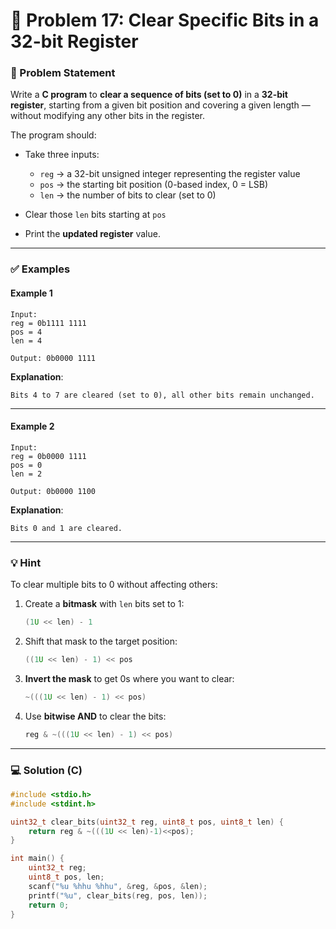 # 🧩 Problem 17: Clear Specific Bits in a 32-bit Register

### 📝 Problem Statement

Write a **C program** to **clear a sequence of bits (set to 0)** in a **32-bit register**, starting from a given bit position and covering a given length — without modifying any other bits in the register.

The program should:

* Take three inputs:

  * `reg` → a 32-bit unsigned integer representing the register value
  * `pos` → the starting bit position (0-based index, 0 = LSB)
  * `len` → the number of bits to clear (set to 0)
* Clear those `len` bits starting at `pos`
* Print the **updated register** value.

---

### ✅ Examples

#### Example 1

```
Input:
reg = 0b1111 1111
pos = 4
len = 4

Output: 0b0000 1111
```

**Explanation**:
```
Bits 4 to 7 are cleared (set to 0), all other bits remain unchanged.
```

---

#### Example 2

```
Input:
reg = 0b0000 1111
pos = 0
len = 2

Output: 0b0000 1100
```

**Explanation**:
```
Bits 0 and 1 are cleared.
```

---

### 💡 Hint

To clear multiple bits to 0 without affecting others:

1. Create a **bitmask** with `len` bits set to 1:

   ```c
   (1U << len) - 1
   ```
2. Shift that mask to the target position:

   ```c
   ((1U << len) - 1) << pos
   ```
3. **Invert the mask** to get 0s where you want to clear:

   ```c
   ~(((1U << len) - 1) << pos)
   ```
4. Use **bitwise AND** to clear the bits:

   ```c
   reg & ~(((1U << len) - 1) << pos)
   ```

---

### 💻 Solution (C)

```c
#include <stdio.h>
#include <stdint.h>

uint32_t clear_bits(uint32_t reg, uint8_t pos, uint8_t len) {
    return reg & ~(((1U << len)-1)<<pos);
}

int main() {
    uint32_t reg;
    uint8_t pos, len;
    scanf("%u %hhu %hhu", &reg, &pos, &len);
    printf("%u", clear_bits(reg, pos, len));
    return 0;
}
```